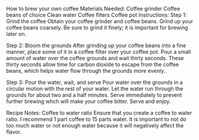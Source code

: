 How to brew your own coffee
Materials Needed:
Coffee grinder
Coffee beans of choice
Clean water
Coffee filters
Coffee pot
Instructions:
Step 1: Grind the coffee
Obtain your coffee grinder and coffee beans. Grind up your coffee beans coarsely. Be sure to grind it finely; it is important for brewing later on.

Step 2: Bloom the grounds
After grinding up your coffee beans into a fine manner, place some of it in a coffee filter over your coffee pot. Pour a small amount of water over the coffee grounds and wait thirty seconds. These thirty seconds allow time for carbon dioxide to escape from the coffee beans, which helps water flow through the grounds more evenly..

Step 3: Pour the water, wait, and serve
Pour water over the grounds in a circular motion with the rest of your water. Let the water run through the grounds for about two and a half minutes. Serve immediately to prevent further brewing whch will make your coffee bitter. Serve and enjoy.

Recipe Notes: Coffee to water ratio
Ensure that you create a coffee to water ratio. I recommend 1 part coffee to 15 parts water. It is important to not do too much water or not enough water because it will negatively affect the flavor.